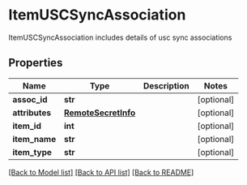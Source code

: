 # ItemUSCSyncAssociation

ItemUSCSyncAssociation includes details of usc sync associations
## Properties
Name | Type | Description | Notes
------------ | ------------- | ------------- | -------------
**assoc_id** | **str** |  | [optional] 
**attributes** | [**RemoteSecretInfo**](RemoteSecretInfo.md) |  | [optional] 
**item_id** | **int** |  | [optional] 
**item_name** | **str** |  | [optional] 
**item_type** | **str** |  | [optional] 

[[Back to Model list]](../README.md#documentation-for-models) [[Back to API list]](../README.md#documentation-for-api-endpoints) [[Back to README]](../README.md)


